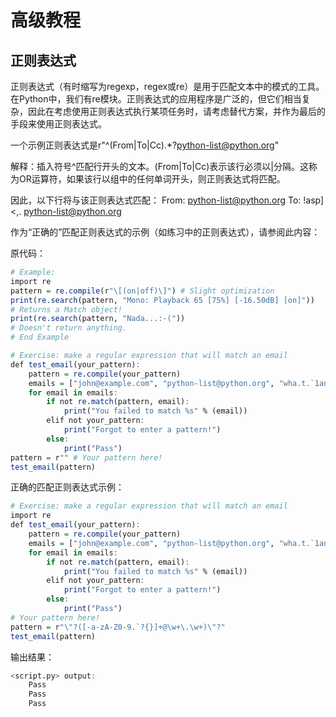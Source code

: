 # **高级教程**

## **正则表达式**

正则表达式（有时缩写为regexp，regex或re）是用于匹配文本中的模式的工具。在Python中，我们有re模块。正则表达式的应用程序是广泛的，但它们相当复杂，因此在考虑使用正则表达式执行某项任务时，请考虑替代方案，并作为最后的手段来使用正则表达式。

一个示例正则表达式是r"^(From|To|Cc).*?python-list@python.org"

解释：插入符号^匹配行开头的文本。(From|To|Cc)表示该行必须以|分隔。这称为OR运算符，如果该行以组中的任何单词开头，则正则表达式将匹配。

因此，以下行将与该正则表达式匹配： From: python-list@python.org To: !asp]<,. python-list@python.org

作为“正确的”匹配正则表达式的示例（如练习中的正则表达式），请参阅此内容：

原代码：

```r
# Example: 
import re
pattern = re.compile(r"\[(on|off)\]") # Slight optimization
print(re.search(pattern, "Mono: Playback 65 [75%] [-16.50dB] [on]"))
# Returns a Match object!
print(re.search(pattern, "Nada...:-("))
# Doesn't return anything.
# End Example

# Exercise: make a regular expression that will match an email
def test_email(your_pattern):
    pattern = re.compile(your_pattern)
    emails = ["john@example.com", "python-list@python.org", "wha.t.`1an?ug{}ly@email.com"]
    for email in emails:
        if not re.match(pattern, email):
            print("You failed to match %s" % (email))
        elif not your_pattern:
            print("Forgot to enter a pattern!")
        else:
            print("Pass")
pattern = r"" # Your pattern here!
test_email(pattern)
```

正确的匹配正则表达式示例：

```r
# Exercise: make a regular expression that will match an email
import re
def test_email(your_pattern):
    pattern = re.compile(your_pattern)
    emails = ["john@example.com", "python-list@python.org", "wha.t.`1an?ug{}ly@email.com"]
    for email in emails:
        if not re.match(pattern, email):
            print("You failed to match %s" % (email))
        elif not your_pattern:
            print("Forgot to enter a pattern!")
        else:
            print("Pass")
# Your pattern here!
pattern = r"\"?([-a-zA-Z0-9.`?{}]+@\w+\.\w+)\"?"
test_email(pattern)
```

输出结果：

```r
<script.py> output:
    Pass
    Pass
    Pass
```
